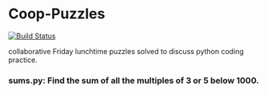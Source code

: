 # Coop-Puzzles

[![Build Status](https://travis-ci.com/kmayerb/coop-puzzles.svg?branch=master)](https://travis-ci.com/kmayerb/coop-puzzles)


collaborative Friday lunchtime puzzles solved to discuss python coding practice.

### sums.py: Find the sum of all the multiples of 3 or 5 below 1000.
